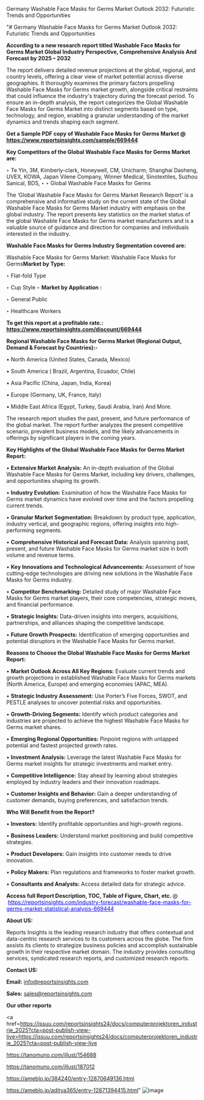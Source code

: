 Germany Washable Face Masks for Germs Market Outlook 2032: Futuristic Trends and Opportunities

"# Germany Washable Face Masks for Germs Market Outlook 2032: Futuristic Trends and Opportunities

<strong>According to a new research report titled Washable Face Masks for Germs Market Global Industry Perspective, Comprehensive Analysis And Forecast by 2025 – 2032</strong>

The report delivers detailed revenue projections at the global, regional, and country levels, offering a clear view of market potential across diverse geographies. It thoroughly examines the primary factors propelling Washable Face Masks for Germs market growth, alongside critical restraints that could influence the industry's trajectory during the forecast period. To ensure an in-depth analysis, the report categorizes the Global Washable Face Masks for Germs Market into distinct segments based on type, technology, and region, enabling a granular understanding of the market dynamics and trends shaping each segment.

<strong>Get a Sample PDF copy of Washable Face Masks for Germs Market </strong><strong>@<a href=https://www.reportsinsights.com/sample/669444 style=color:#0000ff;> https://www.reportsinsights.com/sample/669444</a></strong></font>

<strong>Key Competitors of the Global Washable Face Masks for Germs Market are:</strong>

‣ Te Yin, 3M, Kimberly-clark, Honeywell, CM, Unicharm, Shanghai Dasheng, UVEX, KOWA, Japan Vilene Company, Winner Medical, Sinotextiles, Suzhou Sanical, BDS,
‣ 
‣ Global Washable Face Masks for Germs

The ‘Global Washable Face Masks for Germs Market Research Report’ is a comprehensive and informative study on the current state of the Global Washable Face Masks for Germs Market industry with emphasis on the global industry. The report presents key statistics on the market status of the global Washable Face Masks for Germs market manufacturers and is a valuable source of guidance and direction for companies and individuals interested in the industry.

<strong>Washable Face Masks for Germs Industry Segmentation covered are:</strong>

Washable Face Masks for Germs Market: 
Washable Face Masks for Germs<strong>Market by Type:</strong>

‣ Flat-fold Type

‣ Cup Style
‣ 
<strong>Market by Application :</strong>

‣ General Public

‣ Healthcare Workers

<strong>To get this report at a profitable rate.: <a href=https://www.reportsinsights.com/discount/669444 style=color:#0000ff;>https://www.reportsinsights.com/discount/669444</a></strong></font>

<strong>Regional Washable Face Masks for Germs Market (Regional Output, Demand &amp; Forecast by Countries):-</strong>

• North America (United States, Canada, Mexico)

• South America ( Brazil, Argentina, Ecuador, Chile)

• Asia Pacific (China, Japan, India, Korea)

• Europe (Germany, UK, France, Italy)

• Middle East Africa (Egypt, Turkey, Saudi Arabia, Iran) And More.

The research report studies the past, present, and future performance of the global market. The report further analyzes the present competitive scenario, prevalent business models, and the likely advancements in offerings by significant players in the coming years.

<strong>Key Highlights of the Global Washable Face Masks for Germs Market Report:</strong>

• <strong>Extensive Market Analysis:</strong> An in-depth evaluation of the Global Washable Face Masks for Germs Market, including key drivers, challenges, and opportunities shaping its growth.

• <strong>Industry Evolution:</strong> Examination of how the Washable Face Masks for Germs market dynamics have evolved over time and the factors propelling current trends.

• <strong>Granular Market Segmentation:</strong> Breakdown by product type, application, industry vertical, and geographic regions, offering insights into high-performing segments.

• <strong>Comprehensive Historical and Forecast Data:</strong> Analysis spanning past, present, and future Washable Face Masks for Germs market size in both volume and revenue terms.

• <strong>Key Innovations and Technological Advancements:</strong> Assessment of how cutting-edge technologies are driving new solutions in the Washable Face Masks for Germs industry.

• <strong>Competitor Benchmarking:</strong> Detailed study of major Washable Face Masks for Germs market players, their core competencies, strategic moves, and financial performance.

• <strong>Strategic Insights:</strong> Data-driven insights into mergers, acquisitions, partnerships, and alliances shaping the competitive landscape.

• <strong>Future Growth Prospects:</strong> Identification of emerging opportunities and potential disruptors in the Washable Face Masks for Germs market.

<strong>Reasons to Choose the Global Washable Face Masks for Germs Market Report:</strong>

• <strong>Market Outlook Across All Key Regions:</strong> Evaluate current trends and growth projections in established Washable Face Masks for Germs markets (North America, Europe) and emerging economies (APAC, MEA).

• <strong>Strategic Industry Assessment:</strong> Use Porter’s Five Forces, SWOT, and PESTLE analyses to uncover potential risks and opportunities.

• <strong>Growth-Driving Segments:</strong> Identify which product categories and industries are projected to achieve the highest Washable Face Masks for Germs market shares.

• <strong>Emerging Regional Opportunities:</strong> Pinpoint regions with untapped potential and fastest projected growth rates.

• <strong>Investment Analysis:</strong> Leverage the latest Washable Face Masks for Germs market insights for strategic investments and market entry.

• <strong>Competitive Intelligence:</strong> Stay ahead by learning about strategies employed by industry leaders and their innovation roadmaps.

• <strong>Customer Insights and Behavior:</strong> Gain a deeper understanding of customer demands, buying preferences, and satisfaction trends.

<strong>Who Will Benefit from the Report?</strong>

• <strong>Investors:</strong> Identify profitable opportunities and high-growth regions.

• <strong>Business Leaders:</strong> Understand market positioning and build competitive strategies.

• <strong>Product Developers:</strong> Gain insights into customer needs to drive innovation.

• <strong>Policy Makers:</strong> Plan regulations and frameworks to foster market growth.

• <strong>Consultants and Analysts:</strong> Access detailed data for strategic advice.
</ul>
<strong>Access full Report Description, TOC, Table of Figure, Chart, etc. </strong>@  <a href=https://reportsinsights.com/industry-forecast/washable-face-masks-for-germs-market-statistical-analysis-669444 style=color:#0000ff;>https://reportsinsights.com/industry-forecast/washable-face-masks-for-germs-market-statistical-analysis-669444</a></font>

<strong><strong>About US</strong>:</strong>

Reports Insights is the leading research industry that offers contextual and data-centric research services to its customers across the globe. The firm assists its clients to strategize business policies and accomplish sustainable growth in their respective market domain. The industry provides consulting services, syndicated research reports, and customized research reports.

<strong>Contact US:</strong>

<p class=""""><b>Email:</b> <a href=mailto:info@reportsinsights.com>info@reportsinsights.com</a></p>
<p class=""""><b>Sales:</b> <a href=mailto:sales@reportsinsights.com>sales@reportsinsights.com</a></p>

<strong>Our other reports</strong>

<a href=https://issuu.com/reportsinsights24/docs/computerprojektoren_industrie_2025?cta=post-publish-view-live>https://issuu.com/reportsinsights24/docs/computerprojektoren_industrie_2025?cta=post-publish-view-live</a>

<a href=https://tanomuno.com/illust/154688>https://tanomuno.com/illust/154688</a>

<a href=https://tanomuno.com/illust/187012>https://tanomuno.com/illust/187012</a>

<a href=https://ameblo.jp/384240/entry-12870649136.html>https://ameblo.jp/384240/entry-12870649136.html</a>

<a href=https://ameblo.jp/aditya365/entry-12871394415.html>https://ameblo.jp/aditya365/entry-12871394415.html</a>"
![image](https://github.com/user-attachments/assets/131c39ba-1ac3-4e18-a4b4-1519d1475b18)
